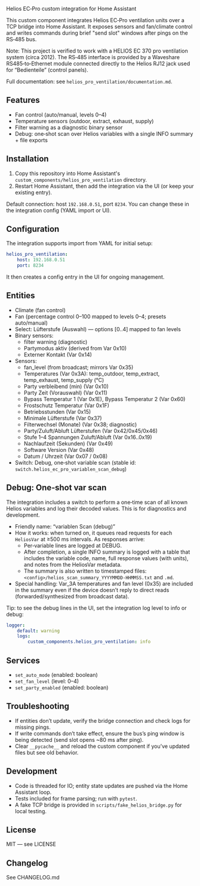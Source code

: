 Helios EC‑Pro custom integration for Home Assistant

This custom component integrates Helios EC‑Pro ventilation units over a TCP bridge into Home Assistant. It exposes sensors and fan/climate control and writes commands during brief "send slot" windows after pings on the RS‑485 bus.

Note: This project is verified to work with a HELIOS EC 370 pro ventilation system (circa 2012). The RS‑485 interface is provided by a Waveshare RS485‑to‑Ethernet module connected directly to the Helios RJ12 jack used for “Bedienteile” (control panels).

Full documentation: see `helios_pro_ventilation/documentation.md`.

## Features
- Fan control (auto/manual, levels 0–4)
- Temperature sensors (outdoor, extract, exhaust, supply)
- Filter warning as a diagnostic binary sensor
- Debug: one‑shot scan over Helios variables with a single INFO summary + file exports

## Installation
1. Copy this repository into Home Assistant's `custom_components/helios_pro_ventilation` directory.
2. Restart Home Assistant, then add the integration via the UI (or keep your existing entry).

Default connection: host `192.168.0.51`, port `8234`. You can change these in the integration config (YAML import or UI).

## Configuration
The integration supports import from YAML for initial setup:

```yaml
helios_pro_ventilation:
	host: 192.168.0.51
	port: 8234
```

It then creates a config entry in the UI for ongoing management.

## Entities
- Climate (fan control)
- Fan (percentage control 0–100 mapped to levels 0–4; presets auto/manual)
- Select: Lüfterstufe (Auswahl) — options [0..4] mapped to fan levels
- Binary sensors:
	- filter warning (diagnostic)
	- Partymodus aktiv (derived from Var 0x10)
	- Externer Kontakt (Var 0x14)
- Sensors:
	- fan_level (from broadcast; mirrors Var 0x35)
	- Temperatures (Var 0x3A): temp_outdoor, temp_extract, temp_exhaust, temp_supply (°C)
	- Party verbleibend (min) (Var 0x10)
	- Party Zeit (Vorauswahl) (Var 0x11)
	- Bypass Temperatur 1 (Var 0x1E), Bypass Temperatur 2 (Var 0x60)
	- Frostschutz Temperatur (Var 0x1F)
	- Betriebsstunden (Var 0x15)
	- Minimale Lüfterstufe (Var 0x37)
	- Filterwechsel (Monate) (Var 0x38; diagnostic)
	- Party/Zuluft/Abluft Lüfterstufen (Var 0x42/0x45/0x46)
	- Stufe 1–4 Spannungen Zuluft/Abluft (Var 0x16..0x19)
	- Nachlaufzeit (Sekunden) (Var 0x49)
	- Software Version (Var 0x48)
	- Datum / Uhrzeit (Var 0x07 / 0x08)
- Switch: Debug, one‑shot variable scan (stable id: `switch.helios_ec_pro_variablen_scan_debug`)

## Debug: One‑shot var scan

The integration includes a switch to perform a one‑time scan of all known Helios variables and log their decoded values. This is for diagnostics and development.

- Friendly name: “variablen Scan (debug)”
- How it works: when turned on, it queues read requests for each `HeliosVar` at ≥500 ms intervals. As responses arrive:
	- Per‑variable lines are logged at DEBUG.
	- After completion, a single INFO summary is logged with a table that includes the variable code, name, full response values (with units), and notes from the HeliosVar metadata.
	- The summary is also written to timestamped files: `<config>/helios_scan_summary_YYYYMMDD-HHMMSS.txt` and `.md`.
- Special handling: Var_3A temperatures and fan level (0x35) are included in the summary even if the device doesn’t reply to direct reads (forwarded/synthesized from broadcast data).

Tip: to see the debug lines in the UI, set the integration log level to info or debug:

```yaml
logger:
	default: warning
	logs:
		custom_components.helios_pro_ventilation: info
```

## Services
- `set_auto_mode` (enabled: boolean)
- `set_fan_level` (level: 0–4)
- `set_party_enabled` (enabled: boolean)

## Troubleshooting
- If entities don’t update, verify the bridge connection and check logs for missing pings.
- If write commands don’t take effect, ensure the bus’s ping window is being detected (send slot opens ~80 ms after ping).
- Clear `__pycache__` and reload the custom component if you’ve updated files but see old behavior.

## Development
- Code is threaded for IO; entity state updates are pushed via the Home Assistant loop.
- Tests included for frame parsing; run with `pytest`.
- A fake TCP bridge is provided in `scripts/fake_helios_bridge.py` for local testing.

## License
MIT — see LICENSE

## Changelog
See CHANGELOG.md
